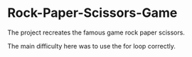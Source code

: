 # Rock-Paper-Scissors-Game

The project recreates the famous game rock paper scissors.

The main difficulty here was to use the for loop correctly.
